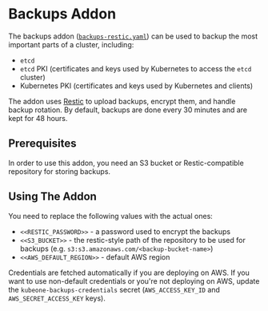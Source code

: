 # Backups Addon

The backups addon ([`backups-restic.yaml`][backups-addon]) can be used to backup
the most important parts of a cluster, including:
* `etcd`
* `etcd` PKI (certificates and keys used by Kubernetes to access the `etcd` cluster)
* Kubernetes PKI (certificates and keys used by Kubernetes and clients)

The addon uses [Restic][restic] to upload backups, encrypt them, and handle backup
rotation. By default, backups are done every 30 minutes and are kept for 48 hours.

## Prerequisites

In order to use this addon, you need an S3 bucket or Restic-compatible repository for
storing backups.

## Using The Addon

You need to replace the following values with the actual ones:
* `<<RESTIC_PASSWORD>>` - a password used to encrypt the backups
* `<<S3_BUCKET>>` - the restic-style path of the repository to be used for backups (e.g. `s3:s3.amazonaws.com/<backup-bucket-name>`)
* `<<AWS_DEFAULT_REGION>>` - default AWS region

Credentials are fetched automatically if you are deploying on AWS. If you want to use
non-default credentials or you're not deploying on AWS, update the `kubeone-backups-credentials`
secret (`AWS_ACCESS_KEY_ID` and `AWS_SECRET_ACCESS_KEY` keys).

[backups-addon]: (./backups-restic.yaml)
[restic]: (https://restic.net/)

